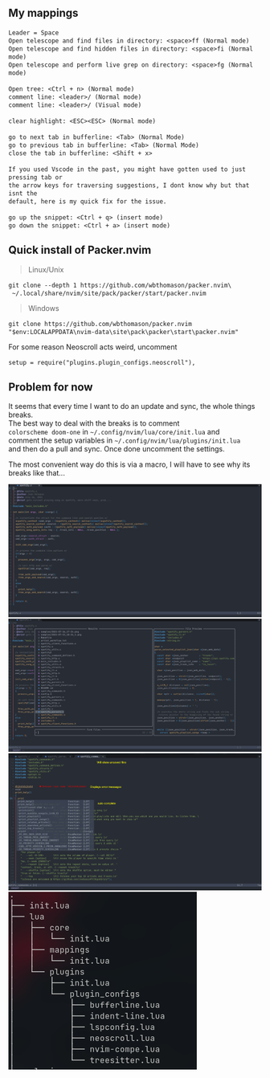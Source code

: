 ## My mappings
```
Leader = Space
Open telescope and find files in directory: <space>ff (Normal mode)  
Open telescope and find hidden files in directory: <space>fi (Normal mode)  
Open telescope and perform live grep on directory: <space>fg (Normal mode)  

Open tree: <Ctrl + n> (Normal mode)  
comment line: <leader>/ (Normal mode)  
comment line: <leader>/ (Visual mode)  

clear highlight: <ESC><ESC> (Normal mode)  

go to next tab in bufferline: <Tab> (Normal Mode)  
go to previous tab in bufferline: <Tab> (Normal Mode)  
close the tab in bufferline: <Shift + x>  

If you used Vscode in the past, you might have gotten used to just pressing tab or  
the arrow keys for traversing suggestions, I dont know why but that isnt the  
default, here is my quick fix for the issue.  

go up the snippet: <Ctrl + q> (insert mode)  
go down the snippet: <Ctrl + a> (insert mode)  
```


## Quick install of Packer.nvim

> Linux/Unix  

```
git clone --depth 1 https://github.com/wbthomason/packer.nvim\
 ~/.local/share/nvim/site/pack/packer/start/packer.nvim
```

> Windows  

```
git clone https://github.com/wbthomason/packer.nvim "$env:LOCALAPPDATA\nvim-data\site\pack\packer\start\packer.nvim"
```

For some reason Neoscroll acts weird, uncomment 
```
setup = require("plugins.plugin_configs.neoscroll"),
```

## Problem for now
It seems that every time I want to do an update and sync, the whole things breaks.  
The best way to deal with the breaks is to comment  
`colorscheme doom-one` in `~/.config/nvim/lua/core/init.lua` and  
comment the setup variables in `~/.config/nvim/lua/plugins/init.lua`  
and then do a pull and sync. Once done uncomment the settings.  

The most convenient way do this is via a macro, I will have to see why its breaks like that...  

![showcase1](showcase/showcase-1.png)
![showcase2](showcase/showcase-2.png)
![showcase3](showcase/showcase-3.png)
![showcase4](showcase/showcase-4.png)
